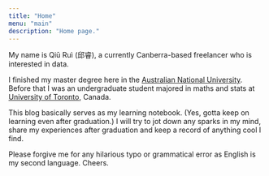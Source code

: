 ```yaml
---
title: "Home"
menu: "main"
description: "Home page."
---
```


My name is Qiū Ruì (邱睿), a currently Canberra-based freelancer who is interested in data.

I finished my master degree here in the [Australian National University](https://www.anu.edu.au/). Before that I was an undergraduate student majored in maths and stats at [University of Toronto](https://www.utoronto.ca/), Canada.

This blog basically serves as my learning notebook. (Yes, gotta keep on learning even after graduation.) I will try to jot down any sparks in my mind, share my experiences after graduation and keep a record of anything cool I find.

Please forgive me for any hilarious typo or grammatical error as English is my second language. Cheers.

<!--My skill set: ![](https://img.shields.io/badge/-Python-blue.svg)![](https://img.shields.io/badge/-R-9cf.svg)-->
